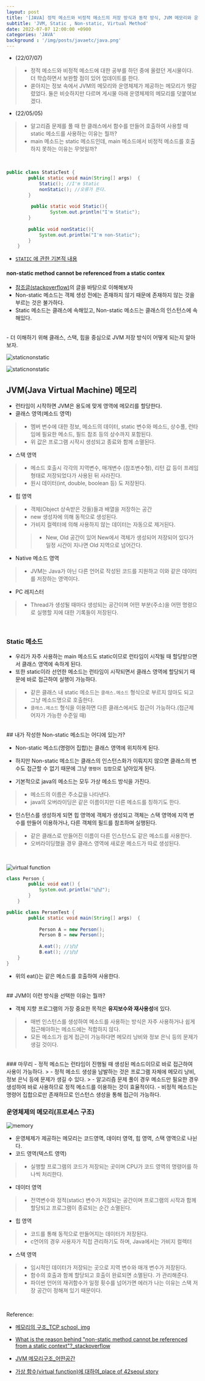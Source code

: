 ```yaml
---
layout: post
title: '[JAVA] 정적 메소드와 비정적 메소드의 저장 방식과 동작 방식, JVM 메모리와 운영체제 메모리'
subtitle: 'JVM, Static , Non-static, Virtual Method'
date: 2022-07-07 12:00:00 +0900
categories: 'JAVA'
background : '/img/posts/javaetc/java.png'
---
```

 
 
- (22/07/07)
> - 정적 메소드와 비정적 메소드에 대한 공부를 하던 중에 올렸던 게시물이다. 더 학습하면서 보완할 점이 있어 업데이트를 한다. 
> - 쏟아지는 정보 속에서 JVM의 메모리와 운영체제가 제공하는 메모리가 헷갈렸었다. 둘은 비슷하지만 다르며 게시물 아래 운영체제의 메모리를 덧붙여보겠다.
- (22/05/05)
> - 알고리즘 문제를 풀 때 한 클래스에서 함수를 만들어 호출하여 사용할 때 static 메소드를 사용하는 이유는 뭘까?
> - main 메소드는 static 메소드인데, main 메소드에서 비정적 메소드를 호출하지 못하는 이유는 무엇일까?


<BR>

```java
public class StaticTest {
		public static void main(String[] args)  {
			Static(); //I'm Static
			nonStatic(); //오류가 뜬다.
        }
        
		 public static void Static(){
	        	System.out.println("I'm Static");
	    }
		
        public void nonStatic(){
        	System.out.println("I'm non-Static");
        }
    }
```

- [`STATIC` 에 관한 기본적 내용](https://ddungi.github.io/java/2022/04/12/static/)

#### non-static method cannot be referenced from a static contex

- <a href="#target">참조글(stackoverflow)</a>의 글을 바탕으로 이해해보자
- Non-static 메소드는 객체 생성 전에는 존재하지 않기 때문에 존재하지 않는 것을 부르는 것은 불가하다. 
- Static 메소드는 클래스에 속해있고, Non-static 메소드는 클래스의 인스턴스에 속해있다. 

<br>
- 더 이해하기 위해 클래스, 스택, 힙을 중심으로 JVM 저장 방식이 어떻게 되는지 알아보자.

<br>

![staticnonstatic](/img/posts/javaetc/staticnonstatic1.png)

![staticnonstatic](/img/posts/javaetc/staticnonstatic2.png)

## JVM(Java Virtual Machine) 메모리
 
- 런타임이 시작하면 JVM은 용도에 맞게 영역에 메모리를 할당한다.
- 클래스 영역(메소드 영역) 
> - 멤버 변수에 대한 정보, 메소드의 데이터, static 변수와 메소드, 상수풀, 런타임에  필요한 메소드, 필드 참조 등의 상수까지 포함된다.
> - 위 값은 프로그램 시작시 생성되고 종료와 함께 소멸된다.
- 스택 영역
> -  메소드 호출시 각각의 지역변수, 매개변수 (참조변수형), 리턴 값 등이 프레임 형태로 저장되었다가 사용된 뒤 사라진다.
> - 원시 데이터(int, double, boolean 등) 도 저장된다.
- 힙 영역 
> - 객체(Object 상속받은 것들)들과 배열을 저장하는 공간
> - new 생성자에 의해 동적으로 생성된다. 
> - 가비지 컬렉터에 의해 사용하지 않는 데이터는 자동으로 제거된다. 
> > - New, Old 공간이 있어 New에서 객체가 생성되어 저장되어 있다가 일정 시간이 지나면 Old 지역으로 넘어간다.
- Native 메소드 영역
> - JVM는 Java가 아닌 다른 언어로 작성된 코드를 지원하고 이와 같은 데이터를 저장하는 영역이다.
- PC 레지스터
> - Thread가 생성될 때마다 생성되는 공간이며 어떤 부분(주소)을 어떤 명령으로 실행할 지에 대한 기록들이 저장된다.
  
<br>

### Static 메소드

- 우리가 자주 사용하는 main 메소드도 static이므로 런타임이 시작될 때 할당받으면서 클래스 영역에 속하게 된다.
- 또한 static이라 선언한 메소드는 런타임이 시작되면서 클래스 영역에 할당되기 때문에 바로 접근하여 실행이 가능하다.
> - 같은 클래스 내 static 메소드는 `클래스.메소드` 형식으로 부르지 않아도 되고 그냥 메소드명으로 호출한다. 
> - `클래스.메소드` 형식을 이용하면 다른 클래스에서도 접근이 가능하다.(접근제어자가 가능한 수준일 때)

<br>
## 내가 작성한 Non-static 메소드는 어디에 있는가?

- Non-static 메소드(명령어 집합)는 클래스 영역에 위치하게 된다.
- 하지만 Non-static 메소드는 클래스의 인스턴스화가 이뤄지지 않으면 클래스의 변수도 접근할 수 없기 때문에 그냥 `명령어 집합`으로 남아있게 된다.

- 기본적으로 java의 메소드는 모두 가상 메소드 방식을 가진다.
> - 메소드의 이름은 주소값을 나타낸다. 
> - java의 오버라이딩은 같은 이름이지만 다른 메소드를 칭하기도 한다.


- 인스턴스를 생성하게 되면 힙 영역에 객체가 생성되고 객체는 스택 영역에 지역 변수를 만들어 이용하거나, 다른 객체의 필드를 참조하며 실행된다. 
> - 같은 클래스로 만들어진 이름이 다른 인스턴스도 같은 메소드를 사용한다.  
> - 오버라이딩했을 경우 클래스 영역에 새로운 메소드가 따로 생성된다.

<br>

![virtual function](/img/posts/javaetc/virtualfunc.png)


```java
class Person {
		public void eat() {
			System.out.println("냠냠");
		}
	}

public class PersonTest {
		public static void main(String[] args)  {
			
			Person A = new Person();
			Person B = new Person();
			
			A.eat(); //냠냠
			B.eat(); //냠냠
    }
}
```

- 위의 eat()는 같은 메소드를 호출하여 사용한다. 

<br>
## JVM이 이런 방식을 선택한 이유는 뭘까?

- 객체 지향 프로그램의 가장 중요한 목적은 **유지보수와 재사용성**에 있다.
> - 매번 인스턴스를 생성하여 메소드를 사용하는 방식은 자주 사용하거나 쉽게 접근해야하는 메소드에는 적합하지 않다.
> - 모든 메소드가 쉽게 접근이 가능하다면 메모리 낭비와 정보 은닉 등의 문제가 생길 것이다.

<br>
### 마무리
- 정적 메소드는 런타임이 진행될 때 생성된 메소드이므로 바로 접근하여 사용이 가능하다.
> - 정적 메소드 생성을 남발하는 것은 프로그램 자체에 메모리 낭비, 정보 은닉 등에 문제가 생길 수 있다. 
> - 알고리즘 문제 풀이 경우 메소드만 필요한 경우 생성하여 바로 사용하므로 정적 메소드를 이용하는 것이 효율적이다.
- 비정적 메소드는 명령어 집합으로만 존재하므로 인스턴스 생성을 통해 접근이 가능하다.

<br>

### 운영체제의 메모리(프로세스 구조)

![memory](/img/posts/cs/memory.png)

- 운영체제가 제공하는 메모리는 코드영역, 데이터 영역, 힙 영역, 스택 영역으로 나뉜다.
- 코드 영역(텍스트 영역)
> - 실행할 프로그램의 코드가 저장되는 곳이며 CPU가 코드 영역의 명령어를 하나씩 처리한다.

- 데이터 영역
> - 전역변수와 정적(static) 변수가 저장되는 공간이며 프로그램의 시작과 함께 할당되고 프로그램이 종료되는 순간 소멸된다.
- 힙 영역
> - 코드를 통해 동적으로 만들어지는 데이터가 저장된다. 
> - c언어의 경우 사용자가 직접 관리하기도 하며, Java에서는 가비지 컬렉터
- 스택 영역
> - 임시적인 데이터가 저장되는 곳으로 지역 변수와 매개 변수가 저장된다.
> - 함수의 호출과 함께 할당되고 호출이 완료되면 소멸된다.
가 관리해준다.
> - 파이썬 언어의 재귀함수가 일정 횟수를 넘어가면 에러가 나는 이유는 스택 저장 공간이 정해져 있기 때문이다.

<br>

Reference:
- [메모리의 구조_TCP school, img](http://www.tcpschool.com/c/c_memory_structure)
 
- [What is the reason behind "non-static method cannot be referenced from a static context"?_stackoverflow](https://stackoverflow.com/questions/290884/what-is-the-reason-behind-non-static-method-cannot-be-referenced-from-a-static) <a id='target'></a>
- [JVM 메모리구조_어떤공간](https://huelet.tistory.com/entry/JVM-%EB%A9%94%EB%AA%A8%EB%A6%AC%EA%B5%AC%EC%A1%B0)
- [가상 함수(virtual function)에 대하여_place of 42seoul story](https://42place.innovationacademy.kr/archives/8728)
